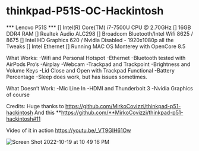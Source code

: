 # thinkpad-P51S-OC-Hackintosh
*** Lenovo P51S ***
[] Intel(R) Core(TM) i7-7500U CPU @ 2.70GHz
[] 16GB DDR4 RAM
[] Realtek Audio ALC298
[] Broadcom Bluetooth/Intel Wifi 8625 / 8675
[] Intel HD Graphics 620 / Nvidia Disabled - 1920x1080p all the Tweaks
[] Intel Ethernet
[] Running MAC OS Monterey with OpenCore 8.5

What Works:
-Wifi and Personal Hotspot
-Ethernet
-Bluetooth tested with AirPods Pro’s
-Airplay
-Webcam
-Trackpad and Trackpoint
-Brightness and Volume Keys
-Lid Close and Open with Trackpad Functional
-Battery Percentage
-Sleep does work, but has issues sometimes.

What Doesn’t Work:
-Mic Line In
-HDMI and Thunderbolt 3
-Nvidia Graphics of course

Credits:
Huge thanks to https://github.com/MirkoCovizzi/thinkpad-p51-hackintosh
And this  **https://github.com/**MirkoCovizzi/thinkpad-p51-hackintosh#11

Video of it in action https://youtu.be/_VT9GIH61Ow

![Screen Shot 2022-10-19 at 10 49 16 PM](https://user-images.githubusercontent.com/2180292/196852249-fbd69165-a3ff-4ac3-a952-68b954a507d2.png)
